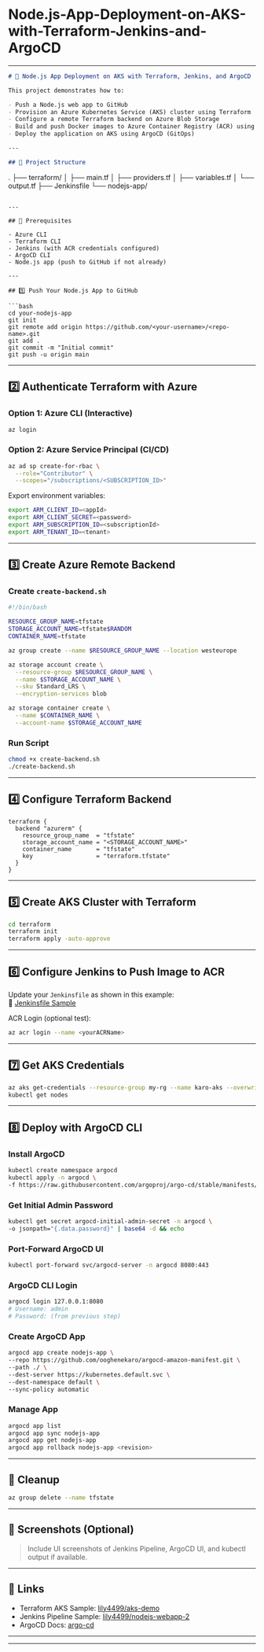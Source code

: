 # Node.js-App-Deployment-on-AKS-with-Terraform-Jenkins-and-ArgoCD

---

```markdown
# 🚀 Node.js App Deployment on AKS with Terraform, Jenkins, and ArgoCD

This project demonstrates how to:

- Push a Node.js web app to GitHub
- Provision an Azure Kubernetes Service (AKS) cluster using Terraform
- Configure a remote Terraform backend on Azure Blob Storage
- Build and push Docker images to Azure Container Registry (ACR) using Jenkins
- Deploy the application on AKS using ArgoCD (GitOps)

---

## 📁 Project Structure

```
.
├── terraform/
│   ├── main.tf
│   ├── providers.tf
│   ├── variables.tf
│   └── output.tf
├── Jenkinsfile
└── nodejs-app/
```

---

## 🧰 Prerequisites

- Azure CLI
- Terraform CLI
- Jenkins (with ACR credentials configured)
- ArgoCD CLI
- Node.js app (push to GitHub if not already)

---

## 1️⃣ Push Your Node.js App to GitHub

```bash
cd your-nodejs-app
git init
git remote add origin https://github.com/<your-username>/<repo-name>.git
git add .
git commit -m "Initial commit"
git push -u origin main
```

---

## 2️⃣ Authenticate Terraform with Azure

### Option 1: Azure CLI (Interactive)
```bash
az login
```

### Option 2: Azure Service Principal (CI/CD)

```bash
az ad sp create-for-rbac \
  --role="Contributor" \
  --scopes="/subscriptions/<SUBSCRIPTION_ID>"
```

Export environment variables:
```bash
export ARM_CLIENT_ID=<appId>
export ARM_CLIENT_SECRET=<password>
export ARM_SUBSCRIPTION_ID=<subscriptionId>
export ARM_TENANT_ID=<tenant>
```

---

## 3️⃣ Create Azure Remote Backend

### Create `create-backend.sh`

```bash
#!/bin/bash

RESOURCE_GROUP_NAME=tfstate
STORAGE_ACCOUNT_NAME=tfstate$RANDOM
CONTAINER_NAME=tfstate

az group create --name $RESOURCE_GROUP_NAME --location westeurope

az storage account create \
  --resource-group $RESOURCE_GROUP_NAME \
  --name $STORAGE_ACCOUNT_NAME \
  --sku Standard_LRS \
  --encryption-services blob

az storage container create \
  --name $CONTAINER_NAME \
  --account-name $STORAGE_ACCOUNT_NAME
```

### Run Script

```bash
chmod +x create-backend.sh
./create-backend.sh
```

---

## 4️⃣ Configure Terraform Backend

```hcl
terraform {
  backend "azurerm" {
    resource_group_name  = "tfstate"
    storage_account_name = "<STORAGE_ACCOUNT_NAME>"
    container_name       = "tfstate"
    key                  = "terraform.tfstate"
  }
}
```

---

## 5️⃣ Create AKS Cluster with Terraform

```bash
cd terraform
terraform init
terraform apply -auto-approve
```

---

## 6️⃣ Configure Jenkins to Push Image to ACR

Update your `Jenkinsfile` as shown in this example:  
📎 [Jenkinsfile Sample](https://github.com/lily4499/nodejs-webapp-2/blob/main/Jenkinsfile)

ACR Login (optional test):
```bash
az acr login --name <yourACRName>
```

---

## 7️⃣ Get AKS Credentials

```bash
az aks get-credentials --resource-group my-rg --name karo-aks --overwrite-existing
kubectl get nodes
```

---

## 8️⃣ Deploy with ArgoCD CLI

### Install ArgoCD

```bash
kubectl create namespace argocd
kubectl apply -n argocd \
-f https://raw.githubusercontent.com/argoproj/argo-cd/stable/manifests/install.yaml
```

### Get Initial Admin Password

```bash
kubectl get secret argocd-initial-admin-secret -n argocd \
-o jsonpath="{.data.password}" | base64 -d && echo
```

### Port-Forward ArgoCD UI

```bash
kubectl port-forward svc/argocd-server -n argocd 8080:443
```

### ArgoCD CLI Login

```bash
argocd login 127.0.0.1:8080
# Username: admin
# Password: (from previous step)
```

### Create ArgoCD App

```bash
argocd app create nodejs-app \
--repo https://github.com/ooghenekaro/argocd-amazon-manifest.git \
--path ./ \
--dest-server https://kubernetes.default.svc \
--dest-namespace default \
--sync-policy automatic
```

### Manage App

```bash
argocd app list
argocd app sync nodejs-app
argocd app get nodejs-app
argocd app rollback nodejs-app <revision>
```

---

## 🧹 Cleanup

```bash
az group delete --name tfstate
```

---

## 📸 Screenshots (Optional)

> Include UI screenshots of Jenkins Pipeline, ArgoCD UI, and kubectl output if available.

---

## 🧠 Links

- Terraform AKS Sample: [lily4499/aks-demo](https://github.com/ooghenekaro/aks-demo)
- Jenkins Pipeline Sample: [lily4499/nodejs-webapp-2](https://github.com/ooghenekaro/nodejs-webapp-2)
- ArgoCD Docs: [argo-cd](https://argo-cd.readthedocs.io/en/stable/)

---

---
